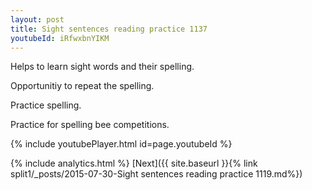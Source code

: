 ```yaml
---
layout: post
title: Sight sentences reading practice 1137
youtubeId: iRfwxbnYIKM
---
```

 
 
Helps to learn sight words and their spelling.

Opportunitiy to repeat the spelling. 

Practice spelling. 
 
Practice for spelling bee competitions. 
 
{% include youtubePlayer.html id=page.youtubeId %}
 
 
{% include analytics.html %} 
[Next]({{ site.baseurl }}{% link  split1/_posts/2015-07-30-Sight sentences reading practice 1119.md%})
 
